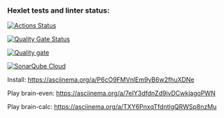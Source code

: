 ### Hexlet tests and linter status:
[![Actions Status](https://github.com/MikhailVyachin/frontend-project-44/actions/workflows/hexlet-check.yml/badge.svg)](https://github.com/MikhailVyachin/frontend-project-44/actions)

[![Quality Gate Status](https://sonarcloud.io/api/project_badges/measure?project=MikhailVyachin_frontend-project-44&metric=alert_status)](https://sonarcloud.io/summary/new_code?id=MikhailVyachin_frontend-project-44)

[![Quality gate](https://sonarcloud.io/api/project_badges/quality_gate?project=MikhailVyachin_frontend-project-44)](https://sonarcloud.io/summary/new_code?id=MikhailVyachin_frontend-project-44)

[![SonarQube Cloud](https://sonarcloud.io/images/project_badges/sonarcloud-light.svg)](https://sonarcloud.io/summary/new_code?id=MikhailVyachin_frontend-project-44)

Install:
https://asciinema.org/a/P6cO9FMVnlEm9yB6w2fhuXDNe

Play brain-even:
https://asciinema.org/a/7eIY3dfdnZd9ivDCwkjagoPWN

Play brain-calc:
https://asciinema.org/a/TXY6PnxqTfdntlgQRWSp8nzMu


